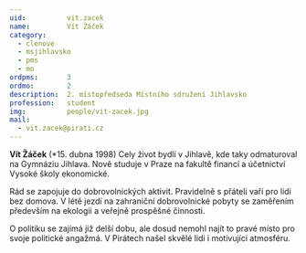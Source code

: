 ```yaml
---
uid:          vit.zacek
name:         Vít Žáček
category:
  - clenove
  - msjihlavsko
  - pms
  - mo
ordpms:       3
ordmo:        2
description:  2. místopředseda Místního sdružení Jihlavsko
profession:   student
img:          people/vit-zacek.jpg
mail:
  - vit.zacek@pirati.cz
---
```

**Vít Žáček** (*15. dubna 1998) Cely život bydlí v Jihlavě, kde taky odmaturoval na Gymnáziu Jihlava. Nově studuje v Praze na fakultě financí a účetnictví Vysoké školy ekonomické.

Rád se zapojuje do dobrovolnických aktivit. Pravidelně s přáteli vaří pro lidi bez domova. V létě jezdí na zahraniční dobrovolnické pobyty se zaměřením především na ekologii a veřejně prospěšné činnosti.

O politiku se zajímá již delší dobu, ale dosud nemohl najít to pravé místo pro svoje politické angažmá. V Pirátech našel skvělé lidi i motivující atmosféru.
